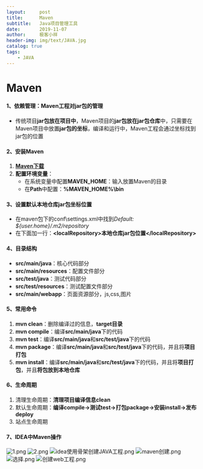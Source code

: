 ```yaml
---
layout:     post                    
title:      Maven
subtitle:   Java项目管理工具               
date:       2019-11-07               
author:     极客小祥                      
header-img: img/text/JAVA.jpg   
catalog: true                        
tags: 
    - JAVA
---
```


# Maven
#### 1、**依赖管理**：Maven工程对jar包的管理
* 传统项目**jar包放在项目中**，Maven项目的**jar包放在jar包仓库**中，只需要在Maven项目中放置**jar包的坐标**，编译和运行中，Maven工程会通过坐标找到jar包的位置

#### 2、安装Maven
1. **[Maven下载](http://mirrors.gigenet.com/apache/maven/maven-3/3.6.2/binaries/apache-maven-3.6.2-bin.zip)**
2. **配置环境变量**：
    * 在系统变量中配置**MAVEN_HOME**：输入放置Maven的目录
    * 在**Path**中配置：**%MAVEN_HOME%\bin**

#### 3、设置默认**本地仓库jar包坐标**位置
* 在maven包下的conf\settings.xml中找到*Default: ${user.home}/.m2/repository*
* 在下面加一行：**\<localRepository\>本地仓库jar包位置\</localRepository\>**

#### 4、目录结构
* **src/main/java**：核心代码部分
* **src/main/resources**：配置文件部分
* **src/test/java**：测试代码部分
* **src/test/resources**：测试配置文件部分
* **src/main/webapp**：页面资源部分，js,css,图片

#### 5、常用命令
1. **mvn clean**：删除编译过的信息，**target目录**
2. **mvn compile**：编译**src/main/java**下的代码
3. **mvn test**：编译**src/main/java**和**src/test/java**下的代码
4. **mvn package**：编译**src/main/java**和**src/test/java**下的代码，并且将**项目打包**
5. **mvn install**：编译**src/main/java**和**src/test/java**下的代码，并且将**项目打包**，并且**将包放到本地仓库**

#### 6、生命周期
1. 清理生命周期：**清理项目编译信息clean**
2. 默认生命周期：**编译compile->测试test->打包package->安装install->发布deploy**
3. 站点生命周期

#### 7、IDEA中Maven操作
![1.png](https://i.loli.net/2019/11/09/NMxfhqlKcozAnGL.png)
![2.png](https://i.loli.net/2019/11/09/bJn1yIfDQk5ljCT.png)
![idea使用骨架创建JAVA工程.png](https://i.loli.net/2019/11/09/sUMf1ZIry5kJx7a.png)
![maven创建.png](https://i.loli.net/2019/11/09/3rXENRHATFqvbYM.png)
![选择.png](https://i.loli.net/2019/11/09/txVmyJXReQ87rbW.png)
![创建web工程.png](https://i.loli.net/2019/11/09/Na3JPhEt7efkgBS.png)

